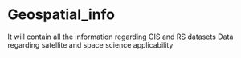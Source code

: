 # Geospatial_info
It will contain all the information regarding GIS and RS datasets
Data regarding satellite and space science applicability
